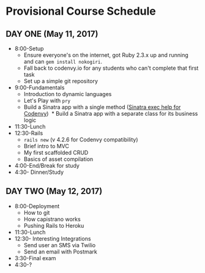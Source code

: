 # Provisional Course Schedule

## DAY ONE (May 11, 2017)
* 8:00-Setup
  * Ensure everyone's on the internet, got Ruby 2.3.x up and running and can `gem install nokogiri`.
  * Fall back to codenvy.io for any students who can't complete that first task
  * Set up a simple git repository
* 9:00-Fundamentals
  * Introduction to dynamic languages
  * Let's Play with `pry`
  * Build a Sinatra app with a single method ([Sinatra exec help for Codenvy](http://i.imgur.com/Yq3qQz3.png))
  * Build a Sinatra app with a separate class for its business logic
* 11:30-Lunch
* 12:30-Rails
  * `rails new` (v 4.2.6 for Codenvy compatibility)
  * Brief intro to MVC
  * My first scaffolded CRUD
  * Basics of asset compilation
* 4:00-End/Break for study
* 4:30- Dinner/Study

## DAY TWO (May 12, 2017)
* 8:00-Deployment
  * How to git
  * How capistrano works 
  * Pushing Rails to Heroku
* 11:30-Lunch 
* 12:30- Interesting Integrations
  * Send user an SMS via Twilio
  * Send an email with Postmark
* 3:30-Final exam
* 4:30-?

